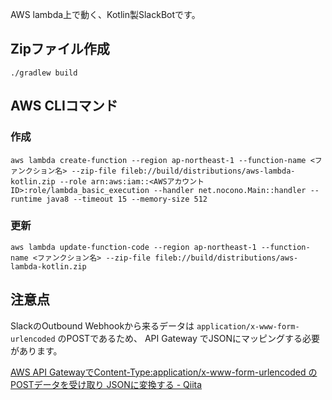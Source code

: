 AWS lambda上で動く、Kotlin製SlackBotです。

## Zipファイル作成

```
./gradlew build
```

## AWS CLIコマンド

### 作成

```
aws lambda create-function --region ap-northeast-1 --function-name <ファンクション名> --zip-file fileb://build/distributions/aws-lambda-kotlin.zip --role arn:aws:iam::<AWSアカウントID>:role/lambda_basic_execution --handler net.nocono.Main::handler --runtime java8 --timeout 15 --memory-size 512
```

### 更新

```
aws lambda update-function-code --region ap-northeast-1 --function-name <ファンクション名> --zip-file fileb://build/distributions/aws-lambda-kotlin.zip
```

## 注意点

SlackのOutbound Webhookから来るデータは `application/x-www-form-urlencoded` のPOSTであるため、 API Gateway でJSONにマッピングする必要があります。

[AWS API GatewayでContent-Type:application/x-www-form-urlencoded のPOSTデータを受け取り JSONに変換する - Qiita](http://qiita.com/durosasaki/items/83af014aa85a0448770e)